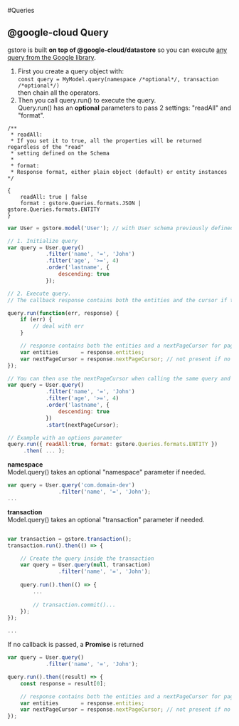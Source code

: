 #Queries

## @google-cloud Query

gstore is built **on top of @google-cloud/datastore** so you can execute [any query from the Google library](https://googlecloudplatform.github.io/google-cloud-node/#/docs/datastore/master/datastore/query).  

1. First you create a query object with:  
`const query = MyModel.query(namespace /*optional*/, transaction /*optional*/)`  
then chain all the operators.  
2. Then you call query.run() to execute the query.  
Query.run() has an **optional** parameters to pass 2 settings: "readAll" and "format".

```
/**
 * readAll:
 * If you set it to true, all the properties will be returned regardless of the "read"
 * setting defined on the Schema
 *
 * format: 
 * Response format, either plain object (default) or entity instances
*/

{
    readAll: true | false
    format : gstore.Queries.formats.JSON | gstore.Queries.formats.ENTITY
}
```

```js
var User = gstore.model('User'); // with User schema previously defined

// 1. Initialize query
var query = User.query()
            .filter('name', '=', 'John')
            .filter('age', '>=', 4)
            .order('lastname', {
                descending: true
            });

// 2. Execute query.
// The callback response contains both the entities and the cursor if there are more results

query.run(function(err, response) {
    if (err) {
        // deal with err
    }

    // response contains both the entities and a nextPageCursor for pagination
    var entities       = response.entities;
    var nextPageCursor = response.nextPageCursor; // not present if no more results
});

// You can then use the nextPageCursor when calling the same query and set it as a start value
var query = User.query()
            .filter('name', '=', 'John')
            .filter('age', '>=', 4)
            .order('lastname', {
                descending: true
            })
            .start(nextPageCursor);

// Example with an options parameter
query.run({ readAll:true, format: gstore.Queries.formats.ENTITY })
	 .then( ... );

```

**namespace**  
Model.query() takes an optional "namespace" parameter if needed.

```js
var query = User.query('com.domain-dev')
                .filter('name', '=', 'John');
...
```

**transaction**  
Model.query() takes an optional "transaction" parameter if needed.

```js

var transaction = gstore.transaction();
transaction.run().then(() => {

	// Create the query inside the transaction
	var query = User.query(null, transaction)
                .filter('name', '=', 'John');
   
   	query.run().then(() => {
  		...
  		
  		// transaction.commit()...
   	});	
});

...

```

If no callback is passed, a **Promise** is returned

```js
var query = User.query()
            .filter('name', '=', 'John');

query.run().then((result) => {
    const response = result[0];

    // response contains both the entities and a nextPageCursor for pagination
    var entities       = response.entities;
    var nextPageCursor = response.nextPageCursor; // not present if no more results
});
```